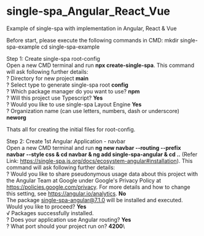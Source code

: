 # single-spa_Angular_React_Vue
Example of single-spa with implementation in Angular, React &amp; Vue

Before start, please execute the following commands in CMD:
mkdir single-spa-example
cd single-spa-example

Step 1: Create single-spa root-config\
Open a new CMD terminal and run **npx create-single-spa**. This command will ask following further details:\
? Directory for new project **main**\
? Select type to generate single-spa root **config**\
? Which package manager do you want to use? **npm**\
? Will this project use Typescript? **Yes**\
? Would you like to use single-spa Layout Engine **Yes**\
? Organization name (can use letters, numbers, dash or underscore) **neworg**

Thats all for creating the initial files for root-config.

Step 2: Create 1st Angular Application - navbar\
Open a new CMD terminal and run **ng new navbar  --routing --prefix navbar --style css & cd navbar & ng add single-spa-angular & cd ..** (Refer Link: https://single-spa.js.org/docs/ecosystem-angular#installation). This command will ask following further details:\
? Would you like to share pseudonymous usage data about this project with the Angular Team at Google under Google's Privacy Policy at https://policies.google.com/privacy. For more details and how to change this setting, see https://angular.io/analytics. **No**\
The package single-spa-angular@7.1.0 will be installed and executed.\
Would you like to proceed? **Yes**\
√ Packages successfully installed.\
? Does your application use Angular routing? **Yes**\
? What port should your project run on? **4200**\
